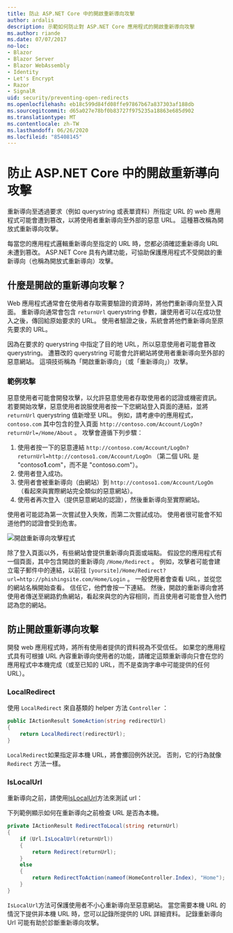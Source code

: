 ```yaml
---
title: 防止 ASP.NET Core 中的開啟重新導向攻擊
author: ardalis
description: 示範如何防止對 ASP.NET Core 應用程式的開啟重新導向攻擊
ms.author: riande
ms.date: 07/07/2017
no-loc:
- Blazor
- Blazor Server
- Blazor WebAssembly
- Identity
- Let's Encrypt
- Razor
- SignalR
uid: security/preventing-open-redirects
ms.openlocfilehash: eb18c599d84fd08ffe97867b67a837303af188db
ms.sourcegitcommit: d65a027e78bf0b83727f975235a18863e685d902
ms.translationtype: MT
ms.contentlocale: zh-TW
ms.lasthandoff: 06/26/2020
ms.locfileid: "85408145"
---
```

# <a name="prevent-open-redirect-attacks-in-aspnet-core"></a>防止 ASP.NET Core 中的開啟重新導向攻擊

重新導向至透過要求（例如 querystring 或表單資料）所指定 URL 的 web 應用程式可能會遭到篡改，以將使用者重新導向至外部的惡意 URL。 這種篡改稱為開放式重新導向攻擊。

每當您的應用程式邏輯重新導向至指定的 URL 時，您都必須確認重新導向 URL 未遭到篡改。 ASP.NET Core 具有內建功能，可協助保護應用程式不受開啟的重新導向（也稱為開放式重新導向）攻擊。

## <a name="what-is-an-open-redirect-attack"></a>什麼是開啟的重新導向攻擊？

Web 應用程式通常會在使用者存取需要驗證的資源時，將他們重新導向至登入頁面。 重新導向通常會包含 `returnUrl` querystring 參數，讓使用者可以在成功登入之後，傳回給原始要求的 URL。 使用者驗證之後，系統會將他們重新導向至原先要求的 URL。

因為在要求的 querystring 中指定了目的地 URL，所以惡意使用者可能會篡改 querystring。 遭篡改的 querystring 可能會允許網站將使用者重新導向至外部的惡意網站。 這項技術稱為「開啟重新導向」（或「重新導向」）攻擊。

### <a name="an-example-attack"></a>範例攻擊

惡意使用者可能會開發攻擊，以允許惡意使用者存取使用者的認證或機密資訊。 若要開始攻擊，惡意使用者說服使用者按一下您網站登入頁面的連結，並將 `returnUrl` querystring 值新增至 URL。 例如，請考慮中的應用程式， `contoso.com` 其中包含的登入頁面 `http://contoso.com/Account/LogOn?returnUrl=/Home/About` 。 攻擊會遵循下列步驟：

1. 使用者按一下的惡意連結 `http://contoso.com/Account/LogOn?returnUrl=http://contoso1.com/Account/LogOn` （第二個 URL 是 "contoso**1**.com"，而不是 "contoso.com"）。
2. 使用者登入成功。
3. 使用者會被重新導向（由網站）到 `http://contoso1.com/Account/LogOn` （看起來與實際網站完全類似的惡意網站）。
4. 使用者再次登入（提供惡意網站的認證），然後重新導向至實際網站。

使用者可能認為第一次嘗試登入失敗，而第二次嘗試成功。 使用者很可能會不知道他們的認證會受到危害。

![開啟重新導向攻擊程式](preventing-open-redirects/_static/open-redirection-attack-process.png)

除了登入頁面以外，有些網站會提供重新導向頁面或端點。 假設您的應用程式有一個頁面，其中包含開啟的重新導向 `/Home/Redirect` 。 例如，攻擊者可能會建立電子郵件中的連結，以前往 `[yoursite]/Home/Redirect?url=http://phishingsite.com/Home/Login` 。 一般使用者會查看 URL，並從您的網站名稱開始查看。 信任它，他們會按一下連結。 然後，開啟的重新導向會將使用者傳送至網路釣魚網站，看起來與您的內容相同，而且使用者可能會登入他們認為您的網站。

## <a name="protecting-against-open-redirect-attacks"></a>防止開啟重新導向攻擊

開發 web 應用程式時，將所有使用者提供的資料視為不受信任。 如果您的應用程式具有可根據 URL 內容重新導向使用者的功能，請確定這類重新導向只會在您的應用程式中本機完成（或至已知的 URL，而不是查詢字串中可能提供的任何 URL）。

### <a name="localredirect"></a>LocalRedirect

使用 `LocalRedirect` 來自基類的 helper 方法 `Controller` ：

```csharp
public IActionResult SomeAction(string redirectUrl)
{
    return LocalRedirect(redirectUrl);
}
```

`LocalRedirect`如果指定非本機 URL，將會擲回例外狀況。 否則，它的行為就像 `Redirect` 方法一樣。

### <a name="islocalurl"></a>IsLocalUrl

重新導向之前，請使用[IsLocalUrl](/dotnet/api/Microsoft.AspNetCore.Mvc.IUrlHelper.islocalurl#Microsoft_AspNetCore_Mvc_IUrlHelper_IsLocalUrl_System_String_)方法來測試 url：

下列範例顯示如何在重新導向之前檢查 URL 是否為本機。

```csharp
private IActionResult RedirectToLocal(string returnUrl)
{
    if (Url.IsLocalUrl(returnUrl))
    {
        return Redirect(returnUrl);
    }
    else
    {
        return RedirectToAction(nameof(HomeController.Index), "Home");
    }
}
```

`IsLocalUrl`方法可保護使用者不小心重新導向至惡意網站。 當您需要本機 URL 的情況下提供非本機 URL 時，您可以記錄所提供的 URL 詳細資料。 記錄重新導向 Url 可能有助於診斷重新導向攻擊。
